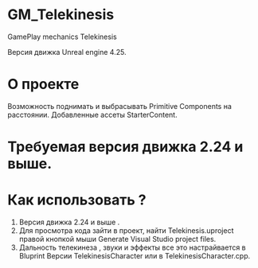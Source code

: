 # GM_Telekinesis
GamePlay mechanics Telekinesis

Версия движка Unreal engine 4.25.
# О проекте
Возможность поднимать и выбрасывать Primitive Components на расстоянии.
Добавленные ассеты StarterContent. 

# Требуемая версия движка 2.24 и выше.

# Как использовать ?
1. Версия движка 2.24 и выше .
2. Для просмотра кода зайти в проект, найти Telekinesis.uproject правой кнопкой мыши Generate Visual Studio project files.
3. Дальность телекинеза , звуки и эффекты все это настрайвается в Bluprint Версии TelekinesisCharacter или в TelekinesisCharacter.cpp.
